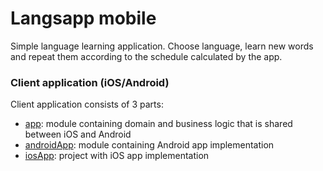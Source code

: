 # Langsapp mobile

Simple language learning application.
Choose language, learn new words and repeat them according to the schedule calculated by the app.

### Client application (iOS/Android)

Client application consists of 3 parts:
- [app](app): module containing domain and business logic that is shared between iOS and Android
- [androidApp](androidApp): module containing Android app implementation
- [iosApp](iosApp): project with iOS app implementation
